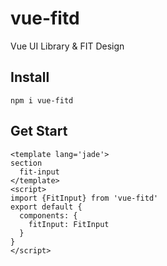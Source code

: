 # vue-fitd
Vue UI Library &amp; FIT Design

## Install
```
npm i vue-fitd
```

## Get Start
```vue
<template lang='jade'>
section
  fit-input
</template>
<script>
import {FitInput} from 'vue-fitd'
export default {
  components: {
    fitInput: FitInput
  }
}
</script>
```
##
